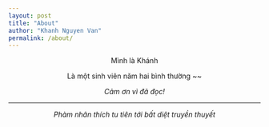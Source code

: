 ```yaml
---
layout: post
title: "About"
author: "Khanh Nguyen Van"
permalink: /about/
---
```


<p style="text-align: center;">Mình là Khánh</p>
<p style="text-align: center;">Là một sinh viên năm hai bình thường ~~ </p>

<p style="text-align: center;"><em>Cảm ơn vì đã đọc!<em></p>






---


<p style="text-align: center;"><em>Phàm nhân thích tu tiên tới bất diệt truyền thuyết</em></p>




 
